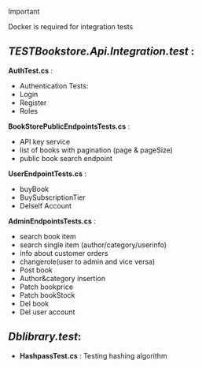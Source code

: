 > [!IMPORTANT]
> Docker is required for integration tests
>

## ***TESTBookstore.Api.Integration.test*** : 
 **AuthTest.cs** :
- Authentication Tests:
- Login
- Register
- Roles
  
**BookStorePublicEndpointsTests.cs** :
- API key service
- list of books with pagination (page & pageSize)
- public book search endpoint    
 
**UserEndpointTests.cs** : 
- buyBook
- BuySubscriptionTier
- Delself Account
  
**AdminEndpointsTests.cs** : 
- search book item
- search single item (author/category/userinfo)
- info about customer orders
- changerole(user to admin and vice versa)
- Post book
- Author&category insertion
- Patch bookprice
- Patch bookStock
- Del book
- Del user account

## ***Dblibrary.test***:
- **HashpassTest.cs** : Testing hashing algorithm


